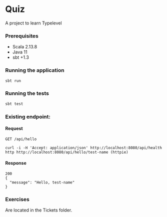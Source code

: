 # Quiz 

A project to learn Typelevel

### Prerequisites
- Scala 2.13.8
- Java 11
- sbt +1.3

### Running the application

```sbt
sbt run
```

### Running the tests

```sbt
sbt test
```

### Existing endpoint:

#### Request

`GET /api/hello`

    curl -i -H 'Accept: application/json' http://localhost:8080/api/health
    http http://localhost:8080/api/hello/test-name (httpie) 

#### Response 
    200 
    {
      "message": "Hello, test-name"
    }

### Exercises

Are located in the Tickets folder. 

